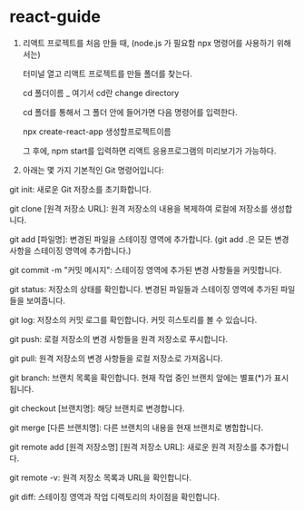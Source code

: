 # react-guide

1. 리액트 프로젝트를 처음 만들 때, (node.js 가 필요함 npx 명령어를 사용하기 위해서는)

   터미널 열고 리액트 프로젝트를 만들 폴더를 찾는다.
   
   cd 폴더이름 _ 여기서 cd란 change directory

   cd 폴더를 통해서 그 폴더 안에 들어가면 다음 명령어를 입력한다.
   
   npx create-react-app 생성할프로젝트이름


   그 후에, npm start를 입력하면 리액트 응용프로그램의 미리보기가 가능하다.



2. 아래는 몇 가지 기본적인 Git 명령어입니다:

git init: 새로운 Git 저장소를 초기화합니다.

git clone [원격 저장소 URL]: 원격 저장소의 내용을 복제하여 로컬에 저장소를 생성합니다.

git add [파일명]: 변경된 파일을 스테이징 영역에 추가합니다. (git add .은 모든 변경 사항을 스테이징 영역에 추가합니다.)

git commit -m "커밋 메시지": 스테이징 영역에 추가된 변경 사항들을 커밋합니다.

git status: 저장소의 상태를 확인합니다. 변경된 파일들과 스테이징 영역에 추가된 파일들을 보여줍니다.

git log: 저장소의 커밋 로그를 확인합니다. 커밋 히스토리를 볼 수 있습니다.

git push: 로컬 저장소의 변경 사항들을 원격 저장소로 푸시합니다.

git pull: 원격 저장소의 변경 사항들을 로컬 저장소로 가져옵니다.

git branch: 브랜치 목록을 확인합니다. 현재 작업 중인 브랜치 앞에는 별표(*)가 표시됩니다.

git checkout [브랜치명]: 해당 브랜치로 변경합니다.

git merge [다른 브랜치명]: 다른 브랜치의 내용을 현재 브랜치로 병합합니다.

git remote add [원격 저장소명] [원격 저장소 URL]: 새로운 원격 저장소를 추가합니다.

git remote -v: 원격 저장소 목록과 URL을 확인합니다.

git diff: 스테이징 영역과 작업 디렉토리의 차이점을 확인합니다.
